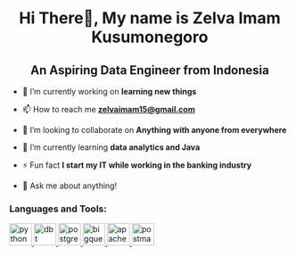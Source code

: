 <h1 align="center">Hi There👋, My name is Zelva Imam Kusumonegoro</h1>
<h2 align="center">An Aspiring Data Engineer from Indonesia</h2>


- 🔭 I’m currently working on **learning new things**

- 📫 How to reach me **zelvaimam15@gmail.com**

- 👯 I’m looking to collaborate on **Anything with anyone from everywhere**

- 🌱 I’m currently learning **data analytics and Java**

- ⚡ Fun fact **I start my IT while working in the banking industry**
  
- 💬 Ask me about anything!

<h3 align="left">Languages and Tools:</h3>

<p align="left"> 

<a href="https://www.python.org/" target="_blank" rel="noreferrer">
    <img src="https://www.vectorlogo.zone/logos/python/python-icon.svg" alt="python" width="40" height="40"/>
</a>
<a href="https://www.python.org/" target="_blank" rel="noreferrer">
    <img src="https://raw.githubusercontent.com/gilbarbara/logos/29e8719bf78915c7a82a26a6c203f53c4cb8fff2/logos/dbt-icon.svg" alt="dbt" width="40" height="40"/>
</a>

<a href="https://postgrest.org/en/v12/" target="_blank" rel="noreferrer">
    <img src="https://www.vectorlogo.zone/logos/postgresql/postgresql-icon.svg" alt="postgresql" width="40" height="40"/>
</a>
<a href="https://cloud.google.com/bigquery/?utm_source=google&utm_medium=cpc&utm_campaign=japac-ID-all-en-dr-BKWS-all-all-trial-PHR-dr-1605216&utm_content=text-ad-none-none-DEV_c-CRE_664894233771-ADGP_Hybrid+%7C+BKWS+-+BRO+%7C+Txt+-Data+Analytics-BigQuery-bigquery-main-KWID_43700077402597888-aud-970366092687:kwd-33969409261&userloc_9199067-network_g&utm_term=KW_bigquery&gad_source=1&gclid=CjwKCAjwnK60BhA9EiwAmpHZw66my4c5-BNfFlSL2am3JQ1AxgfKXDmZ433N-0BFXuIFThTSAqwKCxoCrR8QAvD_BwE&gclsrc=aw.ds&hl=en" target="_blank" rel="noreferrer">
    <img src="https://www.vectorlogo.zone/logos/google_bigquery/google_bigquery-icon.svg" alt="bigquery" width="40" height="40"/>
</a>
<a href="https://airflow.apache.org/" target="_blank" rel="noreferrer">
    <img src="https://upload.vectorlogo.zone/logos/apache_airflow/images/9c14446f-4cdc-4b19-9290-c753fc20fb2a.svg" alt="apache_airflow" width="40" height="40"/>
</a>
<a href="https://postman.com" target="_blank" rel="noreferrer">
    <img src="https://www.vectorlogo.zone/logos/getpostman/getpostman-icon.svg" alt="postman" width="40" height="40"/>
</a>
</p>
